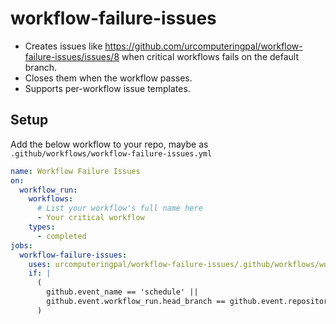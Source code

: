 # workflow-failure-issues

- Creates issues like https://github.com/urcomputeringpal/workflow-failure-issues/issues/8 when critical workflows fails on the default branch.
- Closes them when the workflow passes.
- Supports per-workflow issue templates.

## Setup

Add the below workflow to your repo, maybe as `.github/workflows/workflow-failure-issues.yml`

```yaml
name: Workflow Failure Issues
on:
  workflow_run:
    workflows:
      # List your workflow's full name here
      - Your critical workflow
    types:
      - completed
jobs:
  workflow-failure-issues:
    uses: urcomputeringpal/workflow-failure-issues/.github/workflows/workflow-failure-issues.yml@v0.0.5
    if: |
      (
        github.event_name == 'schedule' ||
        github.event.workflow_run.head_branch == github.event.repository.default_branch
      )
```
